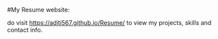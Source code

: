 #My Resume website:

do visit https://aditi567.github.io/Resume/
to view my projects, skills and contact info.
